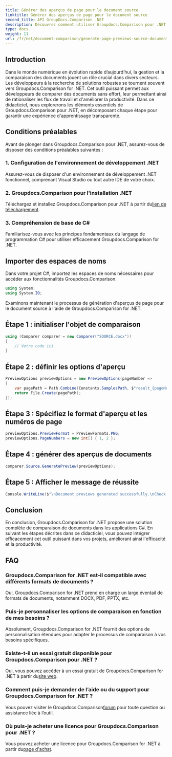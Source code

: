 ```yaml
---
title: Générer des aperçus de page pour le document source
linktitle: Générer des aperçus de page pour le document source
second_title: API GroupDocs.Comparison .NET
description: Découvrez comment utiliser Groupdocs.Comparison pour .NET pour rationaliser efficacement les processus de comparaison de documents dans vos projets C#.
type: docs
weight: 11
url: /fr/net/document-comparison/generate-page-previews-source-document/
---
```

## Introduction
Dans le monde numérique en évolution rapide d’aujourd’hui, la gestion et la comparaison des documents jouent un rôle crucial dans divers secteurs. Les développeurs à la recherche de solutions robustes se tournent souvent vers Groupdocs.Comparison for .NET. Cet outil puissant permet aux développeurs de comparer des documents sans effort, leur permettant ainsi de rationaliser les flux de travail et d'améliorer la productivité. Dans ce didacticiel, nous explorerons les éléments essentiels de Groupdocs.Comparison pour .NET, en décomposant chaque étape pour garantir une expérience d'apprentissage transparente.
## Conditions préalables
Avant de plonger dans Groupdocs.Comparison pour .NET, assurez-vous de disposer des conditions préalables suivantes :
### 1. Configuration de l'environnement de développement .NET
Assurez-vous de disposer d'un environnement de développement .NET fonctionnel, comprenant Visual Studio ou tout autre IDE de votre choix.
### 2. Groupdocs.Comparison pour l'installation .NET
 Téléchargez et installez Groupdocs.Comparison pour .NET à partir du[lien de téléchargement](https://releases.groupdocs.com/comparison/net/).
### 3. Compréhension de base de C#
Familiarisez-vous avec les principes fondamentaux du langage de programmation C# pour utiliser efficacement Groupdocs.Comparison for .NET.

## Importer des espaces de noms
Dans votre projet C#, importez les espaces de noms nécessaires pour accéder aux fonctionnalités Groupdocs.Comparison.

```csharp
using System;
using System.IO;
```

Examinons maintenant le processus de génération d'aperçus de page pour le document source à l'aide de Groupdocs.Comparison for .NET.
## Étape 1 : initialiser l'objet de comparaison
```csharp
using (Comparer comparer = new Comparer("SOURCE.docx"))
{
    // Votre code ici
}
```
## Étape 2 : définir les options d'aperçu
```csharp
PreviewOptions previewOptions = new PreviewOptions(pageNumber =>
{
    var pagePath = Path.Combine(Constants.SamplesPath, $"result_{pageNumber}.png");
    return File.Create(pagePath);
});
```
## Étape 3 : Spécifiez le format d'aperçu et les numéros de page
```csharp
previewOptions.PreviewFormat = PreviewFormats.PNG;
previewOptions.PageNumbers = new int[] { 1, 2 };
```
## Étape 4 : générer des aperçus de documents
```csharp
comparer.Source.GeneratePreview(previewOptions);
```
## Étape 5 : Afficher le message de réussite
```csharp
Console.WriteLine($"\nDocument previews generated successfully.\nCheck output in {Directory.GetCurrentDirectory()}.");
```

## Conclusion
En conclusion, Groupdocs.Comparison for .NET propose une solution complète de comparaison de documents dans les applications C#. En suivant les étapes décrites dans ce didacticiel, vous pouvez intégrer efficacement cet outil puissant dans vos projets, améliorant ainsi l'efficacité et la productivité.
## FAQ
### Groupdocs.Comparison for .NET est-il compatible avec différents formats de documents ?
Oui, Groupdocs.Comparison for .NET prend en charge un large éventail de formats de documents, notamment DOCX, PDF, PPTX, etc.
### Puis-je personnaliser les options de comparaison en fonction de mes besoins ?
Absolument, Groupdocs.Comparison for .NET fournit des options de personnalisation étendues pour adapter le processus de comparaison à vos besoins spécifiques.
### Existe-t-il un essai gratuit disponible pour Groupdocs.Comparison pour .NET ?
 Oui, vous pouvez accéder à un essai gratuit de Groupdocs.Comparison for .NET à partir du[site web](https://releases.groupdocs.com/).
### Comment puis-je demander de l’aide ou du support pour Groupdocs.Comparison for .NET ?
 Vous pouvez visiter le Groupdocs.Comparison[forum](https://forum.groupdocs.com/c/comparison/12) pour toute question ou assistance liée à l’outil.
### Où puis-je acheter une licence pour Groupdocs.Comparison pour .NET ?
 Vous pouvez acheter une licence pour Groupdocs.Comparison for .NET à partir du[page d'achat](https://purchase.groupdocs.com/buy).